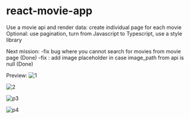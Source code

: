 # react-movie-app

Use a movie api and render data: create individual page for each movie
Optional: use pagination, turn from Javascript to Typescript, use a style library

Next mission:
-fix bug where you cannot search for movies from movie page (Done)
-fix : add image placeholder in case image_path from api is null (Done)

Preview:
![1](https://github.com/whatthefoobar/react-movie-app/assets/69626975/0b51e744-4772-4449-8856-e3da0cd7dc6f)



![2](https://github.com/whatthefoobar/react-movie-app/assets/69626975/f762fe79-9056-49d7-8e78-262a505cb1b1)





![p3](https://user-images.githubusercontent.com/69626975/222667214-7bf6c49c-9025-404b-8283-32139ee1f9a3.PNG)



![p4](https://user-images.githubusercontent.com/69626975/222667224-9975cf84-3f99-4fcf-8d8c-eb92773c3ac7.PNG)

